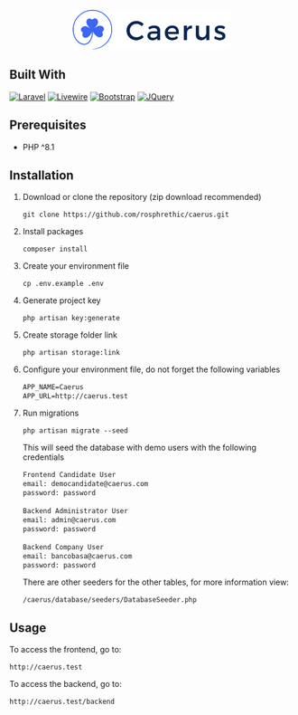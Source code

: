 <!-- PROJECT LOGO -->
<br />
<div align="center">
  <a href="#">
    <img src="public/assets/backend/imgs/logo-big.png" alt="Logo" height="70">
  </a>
</div>

## Built With

[![Laravel][Laravel.com]][Laravel-url]
[![Livewire][Livewire.com]][Livewire-url]
[![Bootstrap][Bootstrap.com]][Bootstrap-url]
[![JQuery][JQuery.com]][JQuery-url]

[Laravel.com]: https://img.shields.io/badge/Laravel-FF2D20?style=for-the-badge&logo=laravel&logoColor=white
[Laravel-url]: https://laravel.com

[Livewire.com]: https://img.shields.io/badge/Livewire-fb6fa9?style=for-the-badge&logo=livewire&logoColor=white
[Livewire-url]: https://jquery.com

[Bootstrap.com]: https://img.shields.io/badge/Bootstrap-563D7C?style=for-the-badge&logo=bootstrap&logoColor=white
[Bootstrap-url]: https://getbootstrap.com

[JQuery.com]: https://img.shields.io/badge/jQuery-0769AD?style=for-the-badge&logo=jquery&logoColor=white
[JQuery-url]: https://jquery.com

## Prerequisites

* PHP ^8.1

## Installation

1. Download or clone the repository (zip download recommended)
    ```
    git clone https://github.com/rosphrethic/caerus.git
    ```

1. Install packages
   ```
   composer install
   ```

1. Create your environment file
   ```
   cp .env.example .env
   ```

1. Generate project key
   ```
   php artisan key:generate
   ```

1. Create storage folder link
   ```
   php artisan storage:link
   ```

1. Configure your environment file, do not forget the following variables
    ```
    APP_NAME=Caerus
    APP_URL=http://caerus.test
    ```

1. Run migrations
   ```
   php artisan migrate --seed
   ```

   This will seed the database with demo users with the following credentials
   ```
   Frontend Candidate User
   email: democandidate@caerus.com
   password: password
   
   Backend Administrator User
   email: admin@caerus.com
   password: password
   
   Backend Company User  
   email: bancobasa@caerus.com
   password: password
   ```

   There are other seeders for the other tables, for more information view:
    ```
    /caerus/database/seeders/DatabaseSeeder.php
    ```

## Usage

To access the frontend, go to:

   ```
   http://caerus.test
   ```

To access the backend, go to:

   ```
   http://caerus.test/backend
   ```
